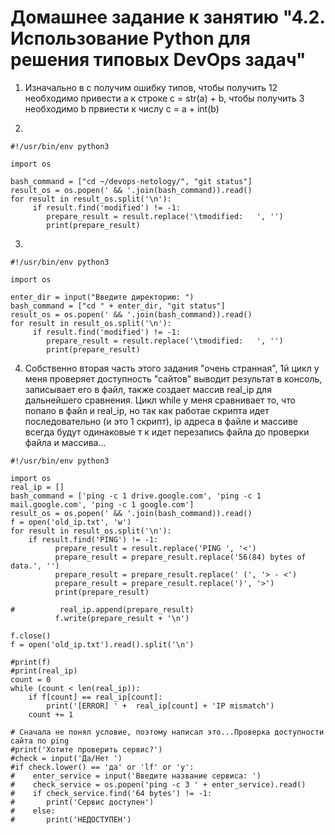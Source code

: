 # Домашнее задание к занятию "4.2. Использование Python для решения типовых DevOps задач"

1. Изначально в с получим ошибку типов, чтобы получить 12 необходимо привести а к строке c = str(a) + b, чтобы получить 3 необходимо b првиести к числу c = a + int(b) 

2. 
```
#!/usr/bin/env python3

import os

bash_command = ["cd ~/devops-netology/", "git status"]
result_os = os.popen(' && '.join(bash_command)).read()
for result in result_os.split('\n'):
     if result.find('modified') != -1:
        prepare_result = result.replace('\tmodified:   ', '')
        print(prepare_result)
```

3.
```
#!/usr/bin/env python3

import os

enter_dir = input("Введите директорию: ")
bash_command = ["cd " + enter_dir, "git status"]
result_os = os.popen(' && '.join(bash_command)).read()
for result in result_os.split('\n'):
     if result.find('modified') != -1:
        prepare_result = result.replace('\tmodified:   ', '')
        print(prepare_result)
``` 

4. Собственно вторая часть этого задания "очень странная", 1й цикл у меня проверяет доступность "сайтов" выводит результат в консоль, записывает его в файл, также создает массив real_ip для дальнейшего сравнения. Цикл while у меня сравнивает то, что попало в файл и real_ip, но так как работае скрипта идет последовательно (и это 1 скрипт), ip адреса в файле и массиве всегда будут одинаковые т к идет перезапись файла до проверки файла и массива... 
```
#!/usr/bin/env python3

import os
real_ip = []
bash_command = ['ping -c 1 drive.google.com', 'ping -c 1 mail.google.com', 'ping -c 1 google.com']
result_os = os.popen(' && '.join(bash_command)).read()
f = open('old_ip.txt', 'w')
for result in result_os.split('\n'):
    if result.find('PING') != -1:
          prepare_result = result.replace('PING ', '<')
          prepare_result = prepare_result.replace('56(84) bytes of data.', '')
          prepare_result = prepare_result.replace(' (', '> - <')
          prepare_result = prepare_result.replace(')', '>')
          print(prepare_result)

#          real_ip.append(prepare_result)
          f.write(prepare_result + '\n')

f.close()
f = open('old_ip.txt').read().split('\n')

#print(f)
#print(real_ip)
count = 0
while (count < len(real_ip)):
    if f[count] == real_ip[count]:
        print('[ERROR] ' +  real_ip[count] + 'IP mismatch')
    count += 1

# Сначала не понял условие, поэтому написал это...Проверка доступности сайта по ping
#print('Хотите проверить сервис?')
#check = input('Да/Нет ')
#if check.lower() == 'да' or 'lf' or 'y':
#    enter_service = input('Введите название сервиса: ')
#    check_service = os.popen('ping -c 3 ' + enter_service).read()
#    if check_service.find('64 bytes') != -1:
#       print('Сервис доступен')
#    else:
#       print('НЕДОСТУПЕН')
```
